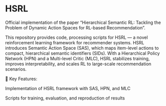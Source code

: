 # HSRL
Official implementation of the paper “Hierarchical Semantic RL: Tackling the Problem of Dynamic Action Spaces for RL-based Recommendation”.


This repository provides code, processing scripts for HSRL — a novel reinforcement learning framework for recommender systems. HSRL introduces Semantic Action Space (SAS), which maps item-level actions to compact, hierarchical semantic identifiers (SIDs). With a Hierarchical Policy Network (HPN) and a Multi-level Critic (MLC), HSRL stabilizes training, improves interpretability, and scales RL to large-scale recommendation scenarios.

🔹 Key Features:

Implementation of HSRL framework with SAS, HPN, and MLC

Scripts for training, evaluation, and reproduction of results
